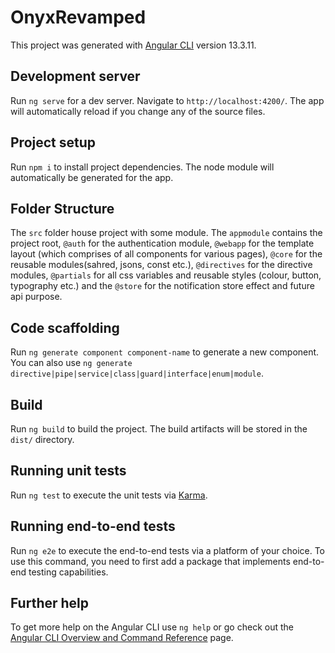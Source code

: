 # OnyxRevamped

This project was generated with [Angular CLI](https://github.com/angular/angular-cli) version 13.3.11.

## Development server

Run `ng serve` for a dev server. Navigate to `http://localhost:4200/`. The app will automatically reload if you change any of the source files.

## Project setup

Run `npm i` to install project dependencies. The node module will automatically be generated for the app.

## Folder Structure

The `src` folder house project with some module. The `appmodule` contains the project root, `@auth` for the authentication module, `@webapp` for the template layout (which comprises of all components for various pages), `@core` for the reusable modules(sahred, jsons, const etc.), `@directives` for the directive modules, `@partials` for all css variables and reusable styles (colour, button, typography etc.) and the `@store` for the notification store effect and future api purpose.


## Code scaffolding

Run `ng generate component component-name` to generate a new component. You can also use `ng generate directive|pipe|service|class|guard|interface|enum|module`.

## Build

Run `ng build` to build the project. The build artifacts will be stored in the `dist/` directory.

## Running unit tests

Run `ng test` to execute the unit tests via [Karma](https://karma-runner.github.io).

## Running end-to-end tests

Run `ng e2e` to execute the end-to-end tests via a platform of your choice. To use this command, you need to first add a package that implements end-to-end testing capabilities.

## Further help

To get more help on the Angular CLI use `ng help` or go check out the [Angular CLI Overview and Command Reference](https://angular.io/cli) page.
